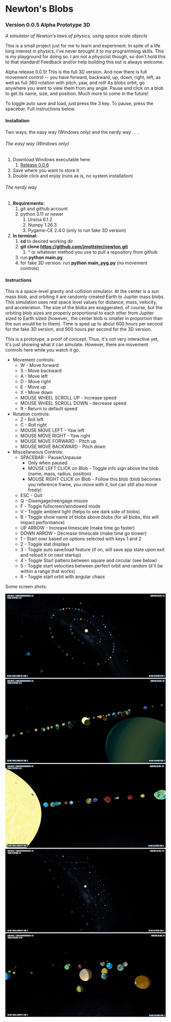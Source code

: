 # Newton's Blobs

### Version 0.0.5 Alpha Prototype 3D

*A simulator of Newton's laws of physics, using space scale objects*

This is a small project just for me to learn and experiment. In spite of a life long interest in physics, I've never brought it to my programming skills. This is my playground for doing so. I am not a physicist though, so don't hold this to that standard! Feedback and/or help building this out is always welcome.

Alpha release 0.0.5! This is the full 3D version. And now there is full movement control -- you have forward, backward, up, down, right, left, as well as full 360 rotation with pitch, yaw, and roll! As blobs orbit, go anywhere you want to view them from any angle. Pause and click on a blob to get its name, size, and position. Much more to come in the future!

To toggle auto save and load, just press the 3 key. To pause, press the spacebar. Full instructions below.

#### Installation

Two ways, the easy way (Windows only) and the nerdy way . . .

###### The easy way (Windows only)

1. Download Windows executable here:
   1. [Release 0.0.6](https://github.com/jmottster/newton/releases/download/Release%2Fv0.0.6/newton3D.exe)
2. Save where you want to store it
3. Double click and enjoy (runs as is, no system installation)

###### The nerdy way

1. **Requirements:**
   1. git and github account
   2. python 3.11 or newer
      1. Ursina 6.1.2
      2. Numpy 1.26.3
      3. Pygame-CE 2.4.0 (only to run fake 3D version)
2. **In terminal:**
   1. **cd** to desired working dir
   2. **git clone https://github.com/jmottster/newton.git**
      1. ^ or whatever method you use to pull a repository from github
   3. run **python main.py**
   4. for fake 3D version: run **python main_pyg.py** (no movement controls)

#### Instructions

This is a space-level gravity and collision simulator. At the center is a sun mass blob, and orbiting it are randomly created Earth to Jupiter mass blobs. This simulation uses real space level values for distance, mass, velocity, and acceleration. The size of the blobs are exaggerated, of course, but the orbiting blob sizes are properly proportional to each other from Jupiter sized to Earth sized (however,, the center blob is smaller in proportion than the sun would be to them). Time is sped up to about 600 hours per second for the fake 3D version, and 900 hours per second for the 3D version.

This is a prototype, a proof of concept. Thus, it's not very interactive yet, it's just showing what it can simulate. However, there are movement controls here while you watch it go.

* Movement controls:
  * W - Move forward
  * S - Move backward
  * A - Move left
  * D - Move right
  * E - Move up
  * X - Move down
  * MOUSE WHEEL SCROLL UP - increase speed
  * MOUSE WHEEL SCROLL DOWN - decrease speed
  * R - Return to default speed
* Rotation controls:
  * Z - Roll left
  * C - Roll right
  * MOUSE MOVE LEFT - Yaw left
  * MOUSE MOVE RIGHT - Yaw right
  * MOUSE MOVE FORWARD - Pitch up
  * MOUSE MOVE BACKWARD - Pitch down
* Miscellaneous Controls:
  * SPACEBAR - Pause/Unpause
    * Only when paused . . .
    * MOUSE LEFT CLICK on Blob - Toggle info sign above the blob (name, mass, radius, position)
    * MOUSE RIGHT CLICK on Blob - Follow this blob (blob becomes you reference frame, you move with it, but can still also move freely)
  * ESC - Quit
  * Q - Disengage/reengage mouse
  * F - Toggle fullscreen/windowed mode
  * V - Toggle ambient light (helps to see dark side of blobs)
  * B - Toggle show name of blobs above blobs (for all blobs, this will impact performance)
  * UP ARROW - Increase timescale (make time go faster)
  * DOWN ARROW - Decrease timescale (make time go slower)
  * 1 - Start over based on options selected with keys 1 and 2
  * 2 - Toggle stat displays
  * 3 - Toggle auto save/load feature (if on, will save app state upon exit and reload it on next startup)
  * 4 - Toggle Start pattern between square and circular (see below)
  * 5 - Toggle start velocities between perfect orbit and random (it'll be within a range that works)
  * 6 - Toggle start orbit with angular chaos

Some screen shots:

<img src="./resources/screen_shot009.png"/>

<img src="./resources/screen_shot010.png"/>

<img src="./resources/screen_shot011.png"/>

<img src="./resources/screen_shot012.png"/>

<img src="./resources/screen_shot013.png"/>
